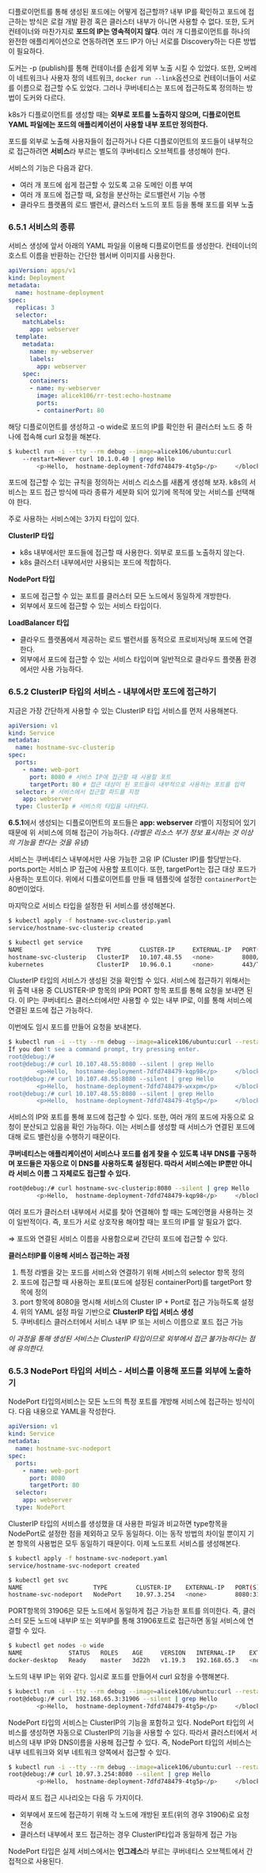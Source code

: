 디플로이먼트를 통해 생성된 포드에는 어떻게 접근할까? 내부 IP를 확인하고 포드에 접근하는 방식은 로컬 개발 환경 혹은 클러스터 내부가 아니면 사용할 수 없다. 또한, 도커 컨테이너와 마찬가지로 **포드의 IP는 영속적이지 않다**. 여러 개 디플로이먼트를 하나의 완전한 애플리케이션으로 연동하려면 포드 IP가 아닌 서로를 Discovery하는 다른 방법이 필요하다.

도커는 -p (publish)를 통해 컨테이너를 손쉽게 외부 노출 시킬 수 있었다. 또한, 오버레이 네트워크나 사용자 정의 네트워크, `docker run --link`옵션으로 컨테이너들이 서로를 이름으로 접근할 수도 있었다. 그러나 쿠버네티스는 포드에 접근하도록 정의하는 방법이 도커와 다르다.

k8s가 디플로이먼트를 생성할 때는 **외부로 포트를 노출하지 않으며, 디플로이먼트 YAML 파일에는 포드의 애플리케이션이 사용할 내부 포트만 정의한다.**

포드를 외부로 노출해 사용자들이 접근하거나 다른 디플로이먼트의 포드들이 내부적으로 접근하려면 **서비스**라 부르는 별도의 쿠버네티스 오브젝트를 생성해야 한다.

서비스의 기능은 다음과 같다.

- 여러 개 포드에 쉽게 접근할 수 있도록 고유 도메인 이름 부여
- 여러 개 포드에 접근할 때, 요청을 분산하는 로드밸런서 기능 수행
- 클라우드 플랫폼의 로드 밸런서, 클러스터 노드의 포트 등을 통해 포드를 외부 노출

### 6.5.1 서비스의 종류

서비스 생성에 앞서 아래의 YAML 파일을 이용해 디플로이먼트를 생성한다. 컨테이너의 호스트 이름을 반환하는 간단한 웹서버 이미지를 사용한다.

```yaml
apiVersion: apps/v1
kind: Deployment
metadata:
  name: hostname-deployment
spec:
  replicas: 3
  selector:
    matchLabels:
      app: webserver
  template:
    metadata:
      name: my-webserver
      labels:
        app: webserver
    spec:
      containers:
      - name: my-webserver
        image: alicek106/rr-test:echo-hostname
        ports:
        - containerPort: 80
```

해당 디플로이먼트를 생성하고 -o wide로 포드의 IP를 확인한 뒤 클러스터 노드 중 하나에 접속해 curl 요청을 해본다.

```bash
$ kubectl run -i --tty --rm debug --image=alicek106/ubuntu:curl 
	--restart=Never curl 10.1.0.40 | grep Hello
        <p>Hello,  hostname-deployment-7dfd748479-4tg5p</p>     </blockquote>
```

포드에 접근할 수 있는 규칙을 정의하는 서비스 리소스를 새롭게 생성해 보자. k8s의 서비스는 포드 접근 방식에 따라 종류가 세분화 되어 있기에 목적에 맞는 서비스를 선택해야 한다.

주로 사용하는 서비스에는 3가지 타입이 있다.

**ClusterIP 타입**

- k8s 내부에서만 포드들에 접근할 때 사용한다. 외부로 포드를 노출하지 않는다.
- k8s 클러스터 내부에서만 사용되는 포드에 적합하다.

**NodePort 타입**

- 포드에 접근할 수 있는 포트를 클러스터 모든 노드에서 동일하게 개방한다.
- 외부에서 포드에 접근할 수 있는 서비스 타입이다.

**LoadBalancer 타입**

- 클라우드 플랫폼에서 제공하는 로드 밸런서를 동적으로 프로비저닝해 포드에 연결한다.
- 외부에서 포드에 접근할 수 있는 서비스 타입이며 일반적으로 클라우드 플랫폼 환경에서만 사용 가능하다.

### 6.5.2 ClusterIP 타입의 서비스 - 내부에서만 포드에 접근하기

지금은 가장 간단하게 사용할 수 있는 ClusterIP 타입 서비스를 먼저 사용해본다.

```yaml
apiVersion: v1
kind: Service
metadata:
  name: hostname-svc-clusterip
spec:
  ports:
    - name: web-port
      port: 8080 # 서비스 IP에 접근할 때 사용할 포트
      targetPort: 80 # 접근 대상이 된 포드들이 내부적으로 사용하는 포트를 입력
  selector: # 서비스에서 접근할 파드를 지정
    app: webserver
  type: ClusterIp # 서비스의 타입을 나타낸다.
```

**6.5.1**에서 생성되는 디플로이먼트의 포드들은 **app: webserver** 라벨이 지정되어 있기 때문에 위 서비스에 의해 접근이 가능하다. *(라벨은 리소스 부가 정보 표시하는 것 이상의 기능을 한다는 것을 유념)*

서비스는 쿠버네티스 내부에서만 사용 가능한 고유 IP (Cluster IP)를 할당받는다. ports.port는 서비스 IP 접근에 사용할 포트이다. 또한, targetPort는 접근 대상 포드가 사용하는 포트이다. 위에서 디플로이먼트를 만들 때 템플릿에 설정한 `containerPort`는 80번이었다.

마지막으로 서비스 타입을 설정한 뒤 서비스를 생성해본다.

```bash
$ kubectl apply -f hostname-svc-clusterip.yaml
service/hostname-svc-clusterip created

$ kubectl get service
NAME                     TYPE        CLUSTER-IP     EXTERNAL-IP   PORT(S)    AGE
hostname-svc-clusterip   ClusterIP   10.107.48.55   <none>        8080/TCP   12s
kubernetes               ClusterIP   10.96.0.1      <none>        443/TCP    33h
```

ClusterIP 타입의 서비스가 생성된 것을 확인할 수 있다. 서비스에 접근하기 위해서는 위 출력 내용 중 CLUSTER-IP 항목의 IP와 PORT 항목 포트를 통해 요청을 보내면 된다. 이 IP는 쿠버네티스 클러스터에서만 사용할 수 있는 내부 IP로, 이를 통해 서비스에 연결된 포드에 접근 가능하다.

이번에도 임시 포드를 만들어 요청을 보내본다.

```bash
$ kubectl run -i --tty --rm debug --image=alicek106/ubuntu:curl --restart=Never bash
If you don't see a command prompt, try pressing enter.
root@debug:/#
root@debug:/# curl 10.107.48.55:8080 --silent | grep Hello
        <p>Hello,  hostname-deployment-7dfd748479-kqp98</p>     </blockquote>
root@debug:/# curl 10.107.48.55:8080 --silent | grep Hello
        <p>Hello,  hostname-deployment-7dfd748479-wxxpm</p>     </blockquote>
root@debug:/# curl 10.107.48.55:8080 --silent | grep Hello
        <p>Hello,  hostname-deployment-7dfd748479-4tg5p</p>     </blockquote>
```

서비스의 IP와 포트를 통해 포드에 접근할 수 있다. 또한, 여러 개의 포드에 자동으로 요청이 분산되고 있음을 확인 가능하다. 이는 서비스를 생성할 때 서비스가 연결된 포드에 대해 로드 밸런싱을 수행하기 때문이다.

**쿠버네티스는 애플리케이션이 서비스나 포드를 쉽게 찾을 수 있도록 내부 DNS를 구동하며 포드들은 자동으로 이 DNS를 사용하도록 설정된다. 따라서 서비스에는 IP뿐만 아니라 서비스 이름 그 자체로도 접근할 수 있다.**

```bash
root@debug:/# curl hostname-svc-clusterip:8080 --silent | grep Hello
        <p>Hello,  hostname-deployment-7dfd748479-kqp98</p>     </blockquote>
```

여러 포드가 클러스터 내부에서 서로를 찾아 연결해야 할 때는 도메인명을 사용하는 것이 일반적이다. 즉, 포드가 서로 상호작용 해야할 때는 포드의 IP를 알 필요가 없다.

⇒ 포드와 연결된 서비스 이름을 사용함으로써 간단히 포드에 접근할 수 있다.

**클러스터IP를 이용해 서비스 접근하는 과정**

1. 특정 라벨을 갖는 포드를 서비스와 연결하기 위해 서비스의 selector 항목 정의
2. 포드에 접근할 때 사용하는 포트(포드에 설정된 containerPort)를 targetPort 항목에 정의
3. port 항목에 8080을 명시해 서비스의 Cluster IP + Port로 접근 가능하도록 설정
4. 위의 YAML 설정 파일 기반으로 **ClusterIP 타입 서비스 생성**
5. 쿠버네티스 클러스터에서 서비스 내부 IP 또는 서비스 이름으로 포드 접근 가능

*이 과정을 통해 생성된 서비스는 ClusterIP 타입이므로 외부에서 접근 불가능하다는 점에 유의한다.*

### 6.5.3 NodePort 타입의 서비스 - 서비스를 이용해 포드를 외부에 노출하기

NodePort 타입의서비스는 모든 노드의 특정 포트를 개방해 서비스에 접근하는 빙식이다. 다음 내용으로 YAML을 작성한다.

```yaml
apiVersion: v1
kind: Service
netadata:
  name: hostname-svc-nodeport
spec:
  ports:
    - name: web-port
      port: 8080
      targetPort: 80
  selector:
    app: webserver
  type: NodePort
```

ClusterIP 타입의 서비스를 생성했을 대 사용한 파일과 비교하면 type항목을 NodePort로 설정한 점을 제외하고 모두 동일하다. 이는 동작 방법의 차이일 뿐이지 기본 항목의 사용법은 모두 동일하기 때문이다. 이제 노드포트 서비스를 생성해본다.

```bash
$ kubectl apply -f hostname-svc-nodeport.yaml
service/hostname-svc-nodeport created

$ kubectl get svc
NAME                    TYPE        CLUSTER-IP    EXTERNAL-IP   PORT(S)          AGE
hostname-svc-nodeport   NodePort    10.97.3.254   <none>        8080:31906/TCP   67s
```

PORT항목의 31906은 모든 노드에서 동일하게 접근 가능한 포트를 의미한다. 즉, 클러스터 모든 노드에 내부IP 또는 외부IP를 통해 31906포트로 접근하면 동일 서비스에 연결할 수 있다.

```bash
$ kubectl get nodes -o wide
NAME             STATUS   ROLES    AGE     VERSION   INTERNAL-IP    EXTERNAL-IP   OS-IMAGE         KERNEL-VERSION                CONTAINER-RUNTIME
docker-desktop   Ready    master   3d22h   v1.19.3   192.168.65.3   <none>        Docker Desktop   4.19.128-microsoft-standard   docker://20.10.2
```

노드의 내부 IP는 위와 같다. 임시로 포드를 만들어서 curl 요청을 수행해본다.

```bash
$ kubectl run -i --tty --rm debug --image=alicek106/ubuntu:curl --restart=Never bash
root@debug:/# curl 192.168.65.3:31906 --silent | grep Hello
        <p>Hello,  hostname-deployment-7dfd748479-4tg5p</p>     </blockquote>
```

NodePort 타입의 서비스는 ClusterIP의 기능을 포함하고 있다. NodePort 타입의 서비스를 생성하면 자동으로 ClusterIP의 기능을 사용할 수 있다. 따라서 클러스터에서 서비스의 내부 IP와 DNS이름을 사용해 접근할 수 있다. 즉, NodePort 타입의 서비스는 내부 네트워크와 외부 네트워크 양쪽에서 접근할 수 있다.

```bash
$ kubectl run -i --tty --rm debug --image=alicek106/ubuntu:curl --restart=Never bash
root@debug:/# curl 10.97.3.254:8080 --silent | grep Hello
        <p>Hello,  hostname-deployment-7dfd748479-4tg5p</p>     </blockquote>
```

따라서 포드 접근 시나리오는 다음 두 가지이다.

- 외부에서 포드에 접근하기 위해 각 노드에 개방된 포트(위의 경우 31906)로 요청 전송
- 클러스터 내부에서 포드 접근하는 경우 ClusterIP타입과 동일하게 접근 가능

NodePort 타입은 실제 서비스에서는 **인그레스**라 부르는 쿠버네티스 오브젝트에서 간접적으로 사용된다.